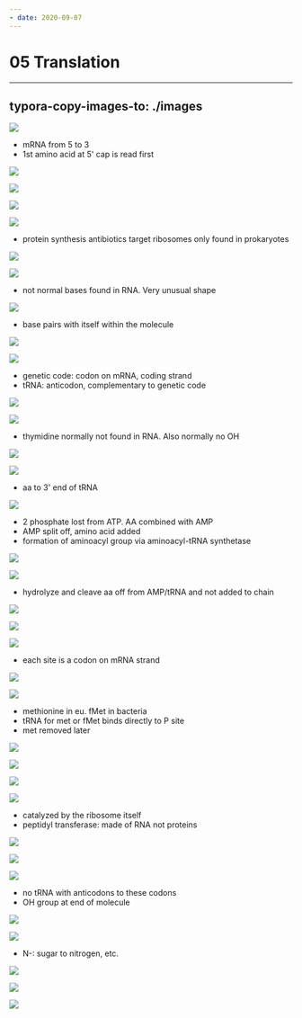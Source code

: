 ```yaml
---
- date: 2020-09-07
---
```


# 05 Translation
---

## typora-copy-images-to: ./images

![](https://photos.thisispiggy.com/file/wikiFiles/FAD133E2-7F5E-44EB-875B-945E6C3CE4D6.jpg)

- mRNA from 5 to 3
- 1st amino acid at 5' cap is read first

![](https://photos.thisispiggy.com/file/wikiFiles/C8F2C7DC-F9BA-4907-BED3-B65FC5993D4A.jpg)

![](https://photos.thisispiggy.com/file/wikiFiles/1878BAAF-D4CB-45F3-A4BE-F6613563359B.jpg)

![](https://photos.thisispiggy.com/file/wikiFiles/F6EE1070-51EE-4E5C-90F0-C18AA77799CB.jpg)

![](https://photos.thisispiggy.com/file/wikiFiles/14DE881A-5334-42F6-BF28-3A03C7F6ADB2.jpg)

- protein synthesis antibiotics target ribosomes only found in prokaryotes

![](https://photos.thisispiggy.com/file/wikiFiles/4D0477E1-4C4D-4C70-B7A9-176A42A72DF2.jpg)

![](https://photos.thisispiggy.com/file/wikiFiles/7E5CB804-69DF-474F-95D6-EBE86634B189.jpg)

- not normal bases found in RNA. Very unusual shape

![](https://photos.thisispiggy.com/file/wikiFiles/6775590D-1643-4249-9B6E-3CD697EF8AF9.jpg)

- base pairs with itself within the molecule

![](https://photos.thisispiggy.com/file/wikiFiles/2603048D-1D2F-4062-A310-4F3CD3B89160.jpg)

![](https://photos.thisispiggy.com/file/wikiFiles/BB418500-EAAD-495D-AFCA-4E450FFB193C.jpg)

- genetic code: codon on mRNA, coding strand
- tRNA: anticodon, complementary to genetic code

![](https://photos.thisispiggy.com/file/wikiFiles/0E021319-7C0F-4A08-A6BC-DB804FDEFC5A.jpg)

![](https://photos.thisispiggy.com/file/wikiFiles/E7DD0D34-A9FF-4C91-A6A4-FC7627F290AF.jpg)

- thymidine normally not found in RNA. Also normally no OH

![](https://photos.thisispiggy.com/file/wikiFiles/B6D25B78-154F-4EEC-A5BF-99C5A33FE244.jpg)

![](https://photos.thisispiggy.com/file/wikiFiles/67ACC548-46E3-48BD-9420-4443CD14D0A2.jpg)

- aa to 3' end of tRNA

![](https://photos.thisispiggy.com/file/wikiFiles/762E860C-17DA-4013-B969-B58437AEEBB9.jpg)

- 2 phosphate lost from ATP. AA combined with AMP
- AMP split off, amino acid added
- formation of aminoacyl group via aminoacyl-tRNA synthetase

![](https://photos.thisispiggy.com/file/wikiFiles/CDA7EA4F-AE5F-48EA-A682-B209C4E9DC4B.jpg)

![](https://photos.thisispiggy.com/file/wikiFiles/8A878E9E-EA7D-497D-9953-BD24F09046FC.jpg)

- hydrolyze and cleave aa off from AMP/tRNA and not added to chain

![](https://photos.thisispiggy.com/file/wikiFiles/AAAF8720-FD3C-40E2-9F97-063E0F342B55.jpg)

![](https://photos.thisispiggy.com/file/wikiFiles/B9A6FF93-7574-4061-8F3B-8C467DE93AF1.jpg)

![](https://photos.thisispiggy.com/file/wikiFiles/98BD707B-420E-4701-8CB8-FCBE911D6803.jpg)

- each site is a codon on mRNA strand

![](https://photos.thisispiggy.com/file/wikiFiles/0BB21A80-94F5-4719-893D-DF84F2A4150D.jpg)

![](https://photos.thisispiggy.com/file/wikiFiles/0F29CC2D-B1E6-407F-B393-0488B2D79FF0.jpg)

- methionine in eu. fMet in bacteria
- tRNA for met or fMet binds directly to P site
- met removed later

![](https://photos.thisispiggy.com/file/wikiFiles/6F233F0A-3087-45C8-901E-774443947CD2.jpg)

![](https://photos.thisispiggy.com/file/wikiFiles/97D98E00-EF2B-45FA-ACFA-DA9AD85EC457.jpg)

![](https://photos.thisispiggy.com/file/wikiFiles/C8C5476E-7197-438A-891B-FC8E7D4625A1.jpg)

![](https://photos.thisispiggy.com/file/wikiFiles/C8BD7279-7001-4F29-A8BA-F7A4A09FEF7C.jpg)

- catalyzed by the ribosome itself
- peptidyl transferase: made of RNA not proteins

![](https://photos.thisispiggy.com/file/wikiFiles/B70F68D6-19E5-46EE-A952-C1755F797CCA.jpg)

![](https://photos.thisispiggy.com/file/wikiFiles/17767DA3-3E04-42FB-8688-8DD8DD22C6EE.jpg)

![](https://photos.thisispiggy.com/file/wikiFiles/46E40B80-F513-4EA1-8301-31516CA2254E.jpg)

- no tRNA with anticodons to these codons
- OH group at end of molecule

![](https://photos.thisispiggy.com/file/wikiFiles/FD763EA7-9431-414E-BAA0-27CBEECC9D3E.jpg)

![](https://photos.thisispiggy.com/file/wikiFiles/5AAC3A21-2BA5-4B32-AB94-080BC98D32E6.jpg)

- N-: sugar to nitrogen, etc.

![](https://photos.thisispiggy.com/file/wikiFiles/C55409C3-C27A-44B5-B7E1-3014211653A6.jpg)

![](https://photos.thisispiggy.com/file/wikiFiles/9A8157D6-BF26-4885-BDB3-2B87B87940FC.jpg)

![](https://photos.thisispiggy.com/file/wikiFiles/C0373666-57F0-405A-86C9-A325B457A5C5.jpg)
